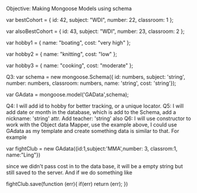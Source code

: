 Objective: Making Mongoose Models using schema

var bestCohort = {
	id: 42,
	subject: "WDI",
	number: 22,
	classroom: 1
};

var alsoBestCohort = {
	id: 43,
	subject: "WDI",
	number: 23,
	classroom: 2
};

var hobby1 = {
	name: "boating",
	cost: "very high"
};

var hobby2 = {
	name: "knitting",
	cost: "low"
};

var hobby3 = {
	name: "cooking",
	cost: "moderate"
};

Q3: var schema = new mongoose.Schema({
				id: numbers,
				subject: 'string',
				number: numbers,
				classroom: numbers,
				name: 'string',
				cost: 'string'});

var GAdata = mongoose.model('GAData',schema);

Q4: I will add id to hobby for better tracking, or a unique locator.
Q5: I will add date or month in the database, which is add to the Schema, add a nickname: 'string' attr. Add teacher: 'string' also
Q6: I will use constructor to work with the Object data Mapper, use the example above, I could use GAdata as my template and create something data is similar to that. For example

var fightClub = new GAdata({id:1,subject:'MMA',number: 3, classrom:1, name:"Ling"})

since we didn't pass cost in to the data base, it will be a empty string but still saved to the server. And if we do something like

fightClub.save(function (err){
	if(err) return (err);
})